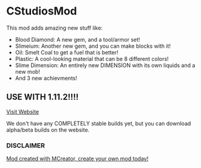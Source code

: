 # CStudiosMod
This mod adds amazing new stuff like:

- Blood Diamond: A new gem, and a tool/armor set!
- Slimeium: Another new gem, and you can make blocks with it!
- Oil: Smelt Coal to get a fuel that is better!
- Plastic: A cool-looking material that can be 8 different colors!
- Slime Dimension: An entirely new DIMENSION with its own liquids and a new mob!
- And 3 new achievments!

## USE WITH 1.11.2!!!!

[Visit Website](https://teamcstudios.github.io/CStudiosMod/)

We don't have any COMPLETELY stable builds yet, but you can download alpha/beta builds on the website.

### DISCLAIMER
[Mod created with MCreator, create your own mod today!](https://mcreator.pylo.co/)

